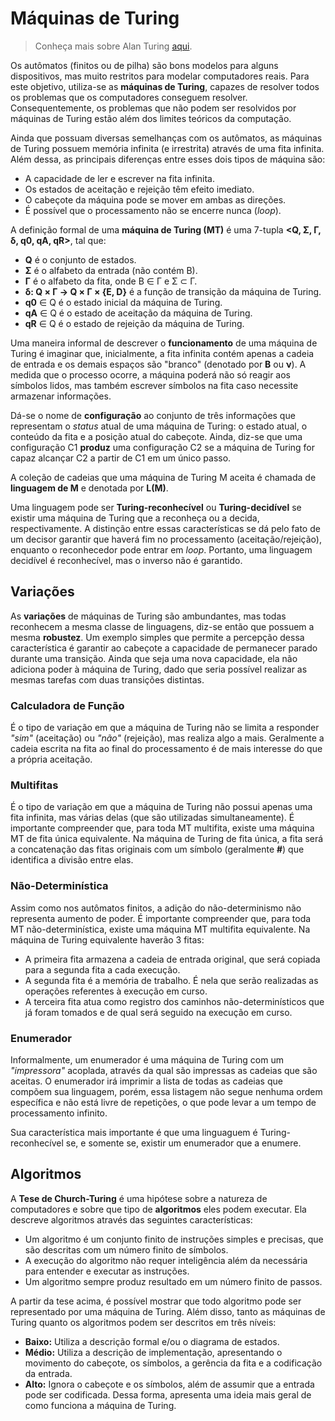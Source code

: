 # Máquinas de Turing

> Conheça mais sobre Alan Turing [aqui](https://pt.wikipedia.org/wiki/Alan_Turing).

Os autômatos (finitos ou de pilha) são bons modelos para alguns dispositivos, mas muito restritos para modelar computadores reais. Para este objetivo, utiliza-se as **máquinas de Turing**, capazes de resolver todos os problemas que os computadores conseguem resolver. Consequentemente, os problemas que não podem ser resolvidos por máquinas de Turing estão além dos limites teóricos da computação.

 Ainda que possuam diversas semelhanças com os autômatos, as máquinas de Turing possuem memória infinita (e irrestrita) através de uma fita infinita. Além dessa, as principais diferenças entre esses dois tipos de máquina são:
 
 - A capacidade de ler e escrever na fita infinita.
 - Os estados de aceitação e rejeição têm efeito imediato.
 - O cabeçote da máquina pode se mover em ambas as direções.
 - É possível que o processamento não se encerre nunca (*loop*).

 A definição formal de uma **máquina de Turing (MT)** é uma 7-tupla **<Q, Σ, Γ, δ, q0, qA, qR>**, tal que:

- **Q** é o conjunto de estados.
- **Σ** é o alfabeto da entrada (não contém B).
- **Γ** é o alfabeto da fita, onde B ∈ Γ e Σ ⊂ Γ.
- **δ: Q × Γ → Q × Γ × {E, D}** é a função de transição da máquina de Turing.
- **q0** ∈ Q é o estado inicial da máquina de Turing.
- **qA** ∈ Q é o estado de aceitação da máquina de Turing.
- **qR** ∈ Q é o estado de rejeição da máquina de Turing.

Uma maneira informal de descrever o **funcionamento** de uma máquina de Turing é imaginar que, inicialmente, a fita infinita contém apenas a cadeia de entrada e os demais espaços são "branco" (denotado por **B** ou **ν**). A medida que o processo ocorre, a máquina poderá não só reagir aos símbolos lidos, mas também escrever símbolos na fita caso necessite armazenar informações.

Dá-se o nome de **configuração** ao conjunto de três informações que representam o *status* atual de uma máquina de Turing: o estado atual, o conteúdo da fita e a posição atual do cabeçote. Ainda, diz-se que uma configuração C1 **produz** uma configuração C2 se a máquina de Turing for capaz alcançar C2 a partir de C1 em um único passo.

A coleção de cadeias que uma máquina de Turing M aceita é chamada de **linguagem de M** e denotada por **L(M)**.

Uma linguagem pode ser **Turing-reconhecível** ou **Turing-decidível** se existir uma máquina de Turing que a reconheça ou a decida, respectivamente. A distinção entre essas características se dá pelo fato de um decisor garantir que haverá fim no processamento (aceitação/rejeição), enquanto o reconhecedor pode entrar em *loop*. Portanto, uma linguagem decidível é reconhecível, mas o inverso não é garantido.

## Variações

As **variações** de máquinas de Turing são ambundantes, mas todas reconhecem a mesma classe de linguagens, diz-se então que possuem a mesma **robustez**. Um exemplo simples que permite a percepção dessa característica é garantir ao cabeçote a capacidade de permanecer parado durante uma transição. Ainda que seja uma nova capacidade, ela não adiciona poder à máquina de Turing, dado que seria possível realizar as mesmas tarefas com duas transições distintas.

### Calculadora de Função

É o tipo de variação em que a máquina de Turing não se limita a responder *"sim"* (aceitação) ou *"não"* (rejeição), mas realiza algo a mais. Geralmente a cadeia escrita na fita ao final do processamento é de mais interesse do que a própria aceitação.

### Multifitas

É o tipo de variação em que a máquina de Turing não possui apenas uma fita infinita, mas várias delas (que são utilizadas simultaneamente). É importante compreender que, para toda MT multifita, existe uma máquina MT de fita única equivalente. Na máquina de Turing de fita única, a fita será a concatenação das fitas originais com um símbolo (geralmente **#**) que identifica a divisão entre elas.

### Não-Determinística

Assim como nos autômatos finitos, a adição do não-determinismo não representa aumento de poder. É importante compreender que, para toda MT não-determinística, existe uma máquina MT multifita equivalente. Na máquina de Turing equivalente haverão 3 fitas: 

- A primeira fita armazena a cadeia de entrada original, que será copiada para a segunda fita a cada execução. 
- A segunda fita é a memória de trabalho. É nela que serão realizadas as operações referentes à execução em curso.
- A terceira fita atua como registro dos caminhos não-determinísticos que já foram tomados e de qual será seguido na execução em curso.

### Enumerador

Informalmente, um enumerador é uma máquina de Turing com um *"impressora"* acoplada, através da qual são impressas as cadeias que são aceitas. O enumerador irá imprimir a lista de todas as cadeias que compõem sua linguagem, porém, essa listagem não segue nenhuma ordem específica e não está livre de repetições, o que pode levar a um tempo de processamento infinito.

Sua característica mais importante é que uma linguaguem é Turing-reconhecível se, e somente se, existir um enumerador que a enumere.

## Algoritmos

A **Tese de Church-Turing** é uma hipótese sobre a natureza de computadores e sobre que tipo de **algoritmos** eles podem executar. Ela descreve algoritmos através das seguintes características:

- Um algoritmo é um conjunto finito de instruções simples e precisas, que são descritas com um número finito de símbolos.
- A execução do algoritmo não requer inteligência além da necessária para entender e executar as instruções.
- Um algoritmo sempre produz resultado em um número finito de passos.

A partir da tese acima, é possível mostrar que todo algoritmo pode ser representado por uma máquina de Turing. Além disso, tanto as máquinas de Turing quanto os algoritmos podem ser descritos em três níveis:

- **Baixo:** Utiliza a descrição formal e/ou o diagrama de estados.
- **Médio:** Utiliza a descrição de implementação, apresentando o movimento do cabeçote, os símbolos, a gerência da fita e a codificação da entrada.
- **Alto:** Ignora o cabeçote e os símbolos, além de assumir que a entrada pode ser codificada. Dessa forma, apresenta uma ideia mais geral de como funciona a máquina de Turing.
